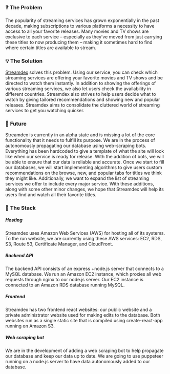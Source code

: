 ### ❓ **The Problem**

The popularity of streaming services has grown exponentially in the past decade, making subscriptions to various platforms a necessity to have access to all your favorite releases. Many movies and TV shows are exclusive to each service – especially as they’ve moved from just carrying these titles to now producing them – making it sometimes hard to find where certain titles are available to stream. 

### 💡 **The Solution**

[Streamdex](https://streamdex.net) solves this problem. Using our service, you can check which streaming services are offering your favorite movies and TV shows and be directed to watch them instantly. In addition to showing the offerings of various streaming services, we also let users check the availability in different countries. Streamdex also strives to help users decide what to watch by giving tailored recommendations and showing new and popular releases. Streamdex aims to consolidate the cluttered world of streaming services to get you watching quicker.

### 🔭 **Future**

Streamdex is currently in an alpha state and is missing a lot of the core functionality that it needs to fulfill its purpose. We are in the process of autonomously propagating our database using web-scraping bots. Everything has been hardcoded to give a template of what the site will look like when our service is ready for release. With the addition of bots, we will be able to ensure that our data is reliable and accurate. Once we start to fill our databases, we will start implementing algorithms to give users custom recommendations on the browse, new, and popular tabs for titles we think they might like. Additionally, we want to expand the list of streaming services we offer to include every major service. With these additions, along with some other minor changes, we hope that Streamdex will help its users find and watch all their favorite titles.

### 🥞 **The Stack**

##### Hosting

Streamdex uses Amazon Web Services (AWS) for hosting all of its systems. To the run website, we are currently using these AWS services: EC2, RDS, S3, Route 53, Certificate Manager, and CloudFront.

##### Backend API

The backend API consists of an express +node.js server that connects to a MySQL database. We run an Amazon EC2 instance, which proxies all web requests through nginx to our node.js server. Our EC2 instance is connected to an Amazon RDS database running MySQL.

##### Frontend

Streamdex has two frontend react websites: our public website and a private administrator website used for making edits to the database. Both websites run as a single static site that is compiled using create-react-app running on Amazon S3.

##### Web scraping bot

We are in the development of adding a web scraping bot to help propagate our database and keep our data up to date. We are going to use puppeteer running on a node.js server to have data autonomously added to our database.
